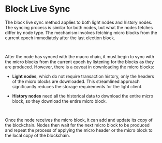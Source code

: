 # Block Live Sync

The block live sync method applies to both light nodes and history nodes. The syncing process is similar for both nodes, but what the nodes fetches differ by node type. The mechanism involves fetching micro blocks from the current epoch immediately after the last election block.

<br/>

After the node has synced with the macro chain, it must begin to sync with the micro blocks from the current epoch by listening for the blocks as they are produced. However, there is a caveat in downloading the micro blocks:

- **Light nodes**, which do not require transaction history, only the headers of the micro blocks are downloaded. This streamlined approach significantly reduces the storage requirements for the light client.

- **History nodes** need all the historical data to download the entire micro block, so they download the entire micro block.

<br/>

Once the node receives the micro block, it can add and update its copy of the blockchain. Nodes then wait for the next micro block to be produced and repeat the process of applying the micro header or the micro block to the local copy of the blockchain.
